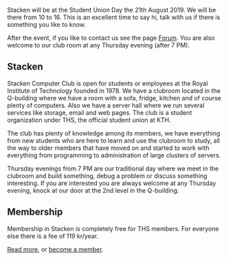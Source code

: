 <!-- 
.. title: Kårens dag / THS Union day
.. slug: unionday
.. date: 2019-08-20 23:00:00 CEST
.. description:
.. category: 2019
-->

Stacken will be at the Student Union Day the 21th August 2019. We
will be there from 10 to 16. This is an excellent time to say hi,
talk with us if there is something you like to know.

<!-- TEASER_END -->

After the event, if you like to contact us see the page
[Forum](forum). You are also welcome to our club room at any
Thursday evening (after 7 PM).

## Stacken

Stacken Computer Club is open for students or employees at the Royal
Institute of Technology founded in 1978. We have a clubroom located in the
Q-building where we have a room with a sofa, fridge, kitchen and of course
plenty of computers. Also we have a server hall where we run several
services like storage, email and web pages. The club is a student
organization under THS, the official student union at KTH.

The club has plenty of knowledge among its members, we have everything from
new students who are here to learn and use the clubroom to study, all the
way to older members that have moved on and started to work with everything
from programming to administration of large clusters of servers.

Thursday evenings from 7 PM are our traditional day where we meet in the
clubroom and build something, debug a problem or discuss something
interesting. If you are interested you are always welcome at any Thursday
evening, knock at our door at the 2nd level in the Q-building.

## Membership
Membership in Stacken is completely free for THS members. For everyone
else there is a fee of 119 kr/year.

[Read more](/club), or [become a member](/member).
